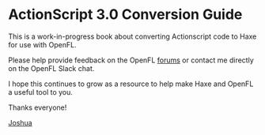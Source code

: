 # ActionScript 3.0 Conversion Guide

This is a work-in-progress book about converting Actionscript code to Haxe for use with OpenFL.

Please help provide feedback on the OpenFL [forums](http://community.openfl.org) or contact me directly on the OpenFL Slack chat.

I hope this continues to grow as a resource to help make Haxe and OpenFL a useful tool to you.

Thanks everyone!

[Joshua](http://www.joshuagranick.com)